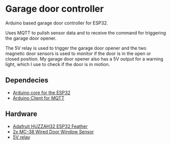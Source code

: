 # Garage door controller

Arduino based garage door controller for ESP32.

Uses MQTT to pulish sensor data and to receive the command for triggering the garage door opener.

The 5V relay is used to trigger the garage door opener and the two magnetic door sensors is used to monitor if the door is in the open or closed position.
My garage door opener also has a 5V output for a warning light, which I use to check if the door is in motion.

## Dependecies

* [Arduino core for the ESP32](https://github.com/espressif/arduino-esp32)
* [Arduino Client for MQTT](https://pubsubclient.knolleary.net/index.html)

## Hardware

* [Adafruit HUZZAH32 ESP32 Feather](https://learn.adafruit.com/adafruit-huzzah32-esp32-feather/)
* [2x MC-38 Wired Door Window Sensor](https://www.ebay.com/sch/i.html?_nkw=MC-38+sensor)
* [5V relay](https://www.ebay.com/sch/i.html?_nkw=5v+relay)